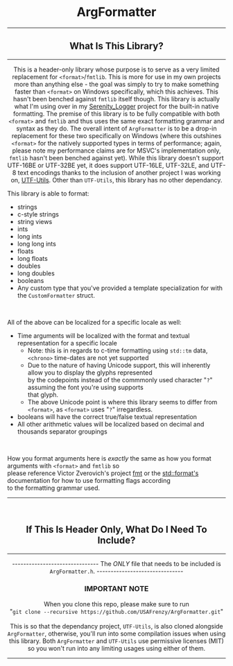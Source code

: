<div align="center">
<h1> ArgFormatter </h1>
</div>

------------------------------------------

<div align="center">
<h2> What Is This Library? </h2>
</div>

------------------------------------------

<div align="center">

This is a header-only library whose purpose is to serve as a very limited replacement for ```<format>```/```fmtlib```. This is more for use in my own projects more than anything else - the goal was simply to try to make something faster than ```<format>``` on Windows specifically, which this achieves. This hasn't been benched against ```fmtlib``` itself though. This library is actually what I'm using over in my [Serenity_Logger](https://github.com/USAFrenzy/Serenity_Logger) project for the built-in native formatting. 
 The premise of this library is to be fully compatible with both ```<format>``` and ```fmtlib``` and thus uses the same exact formatting grammar and syntax as they do. The overall intent of ```ArgFormatter``` is to be a drop-in replacement for these two specifically on Windows (where this outshines ```<format>``` for the natively supported types in terms of performance; again, please note my performance claims are for MSVC's implementation only, ```fmtlib``` hasn't been benched against yet). While this library doesn't support UTF-16BE or UTF-32BE yet, it does support UTF-16LE, UTF-32LE, and UTF-8 text encodings thanks to the inclusion of another project I was working on, [UTF-Utils](https://github.com/USAFrenzy/UTF-Utils). Other than ```UTF-Utils```, this library has no other dependancy. 


</div>

This library is able to format:
- strings 
- c-style strings
- string views
- ints
- long ints
- long long ints
- floats
- long floats
- doubles
- long doubles
- booleans
- Any custom type that you've provided a template specialization for with the ```CustomFormatter``` struct.

<br>

All of the above can be localized for a specific locale as well:
- Time arguments will be localized with the format and textual representation for a specific locale
  - Note: this is in regards to c-time formatting using ```std::tm``` data, ```<chrono>``` time-dates are not yet supported
  - Due to the nature of having Unicode support, this will inherently allow you to display the glyphs represented<br> 
    by the codepoints instead of the commmonly used character "```?```" assuming the font you're using supports <br>
    that glyph. 
  - The above Unicode point is where this library seems to differ from ```<format>```, as ```<format>``` uses "```?```" irregardless.
- booleans will have the correct true/false textual representation
- All other arithmetic values will be localized based on decimal and thousands separator groupings

<br>

How you format arguments here is *exactly* the same as how you format arguments with ```<format>``` and ```fmtlib``` so <br>
please reference Victor Zverovich's project [fmt](https://github.com/fmtlib/fmt) or the [std::format's](https://en.cppreference.com/w/cpp/utility/format/format) documentation for how to use formatting flags according<br>
to the formatting grammar used. 

------------------------------------------
<br>
<div align="center">
<h2> If This Is Header Only, What Do I Need To Include? </h2>
</div>

------------------------------------------

<div align="center">

------------------------------- The *ONLY* file that needs to be included is ```ArgFormatter.h```. -------------------------------

</div>

<div align="center">
<h3> IMPORTANT NOTE </h3>
</div>

<div align="center">

When you clone this repo, please make sure to run <br>"```git clone --recursive https://github.com/USAFrenzy/ArgFormatter.git```"<br><br>
This is so that the dependancy project, ```UTF-Utils```, is also cloned alongside ```ArgFormatter```, otherwise, you'll run into
some compilation issues when using this library. Both ```ArgFormatter``` and ```UTF-Utils``` use permissive licenses (MIT) so you
won't run into any limiting usages using either of them.

</div>


------------------------------------------